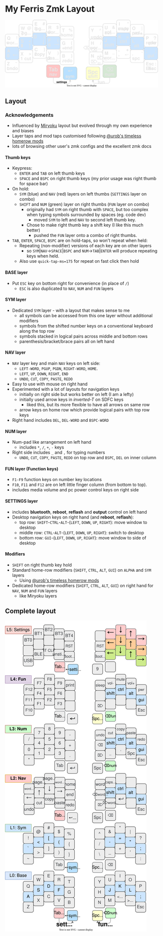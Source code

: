 
# My Ferris Zmk Layout

![sweep-layout](./images/BaseKeymap.svg)

## Layout

### Acknowledgements

- Influenced by
  [Miryoku](https://github.com/manna-harbour/miryoku/tree/master/docs/reference)
  layout but evolved through my own experience and biases
- Layer taps and mod taps customised following [@urob's timeless homerow
  mods](https://github.com/urob/zmk-config#timeless-homerow-mods)
- lots of browsing other user's zmk configs and the excellent zmk docs

#### Thumb keys

- Keypress:
  - `ENTER` and `TAB` on left thumb keys
  - `SPACE` and `BSPC` on right thumb keys (my prior usage was right thumb for
    space bar)
- On hold:
  - `SYM` (blue) and `NAV` (red) layers on left thumbs (`SETTINGS` layer on
    combo)
  - `SHIFT` and `NUM` (green) layer on right thumbs (`FUN` layer on combo)
    - originally had `SYM` on right thumb with `SPACE`, but too complex when
      typing symbols surrounded by spaces (eg. code dev)
      - moved `SYM` to left and `NAV` to second left thumb key.
    - Chose to make right thumb key a shift key (I like this much better)
      - pushed the `FUN` layer onto a combo of right thumbs.
- `TAB`, `ENTER`, `SPACE`, `BSPC` are on hold-taps, so won't repeat when held:
  - Repeating (non-modifier) versions of each key are on other layers
    - so `SYM`|`NAV`->`SPACE`|`BSPC` and `NUM`->`TAB`|`ENTER` will produce
      repeating keys when held.
  - Also use `quick-tap-ms=175` for repeat on fast click then hold

#### BASE layer

- Put `ESC` key on bottom right for convenience (in place of `/`)
  - `ESC` is also duplicated to `NAV`, `NUM` and `FUN` layers

#### SYM layer

- Dedicated `SYM` layer - with a layout that makes sense to me
  - all symbols can be accessed from this one layer without additional
    modifiers
  - symbols from the shifted number keys on a conventional keyboard along the
    top row
  - symbols stacked in logical pairs across middle and bottom rows
  - parenthesis/bracket/brace pairs all on left hand

#### NAV layer

- `NAV` layer key and main `NAV` keys on left side:
  - `LEFT-WORD`, `PGUP`, `PGDN`, `RIGHT-WORD`, `HOME`.
  - `LEFT`, `UP`, `DOWN`, `RIGHT`, `END`
  - `UNDO`, `CUT`, `COPY`, `PASTE`, `REDO`
- Easy to use with mouse on right hand
- Experimented with a lot of layouts for navigation keys
  - initially on right side but works better on left (I am a lefty)
  - initially used arrow keys in *inverted-T* on SDFC keys
    - liked this, but its more flexible to have all arrows on same row
  - arrow keys on home row which provide logical pairs with top row keys
- Right hand includes `DEL`, `DEL-WORD` and `BSPC-WORD`

#### NUM layer

- Num-pad like arrangement on left hand
  - includes `*`, `/`, `+`, `-` keys
- Right side includes `_` and `,` for typing numbers
  - `UNDO`, `CUT`, `COPY`, `PASTE`, `REDO` on top row and `BSPC`, `DEL` on inner
    column

#### FUN layer (Function keys)

- `F1-F9` function keys on number key locations
- `F10`, `F11` and `F12` are on left little finger column (from bottom to top).
- includes media volume and pc power control keys on right side

#### SETTINGS layer

- includes **bluetooth**, **reboot**, **reflash** and **output** control on left
  hand
- Desktop navigation keys on right hand (and **reboot**, **reflash**):
  - top row: `SHIFT`-`CTRL`-`ALT`-(`LEFT`, `DOWN`, `UP`, `RIGHT`): move window
    to desktop
  - middle row: `CTRL`-`ALT`-(`LEFT`, `DOWN`, `UP`, `RIGHT`): switch to desktop
  - bottom row: `GUI`-(`LEFT`, `DOWN`, `UP`, `RIGHT`): move window to side of
    desktop

#### Modifiers

- `SHIFT` on right thumb key hold
- Standard home-row modifiers (`SHIFT`, `CTRL`, `ALT`, `GUI`) on `ALPHA` and
  `SYM` layers
  - Using [@urob's timeless homerow
    mods](https://github.com/urob/zmk-config#timeless-homerow-mods)
- Dedicated home-row modifiers (`SHIFT`, `CTRL`, `ALT`, `GUI`) on right hand for
  `NAV`, `NUM` and `FUN` layers
  - like Miryoku layers

## Complete layout

![sweep-layout](./images/Keymap.drawio.svg)

